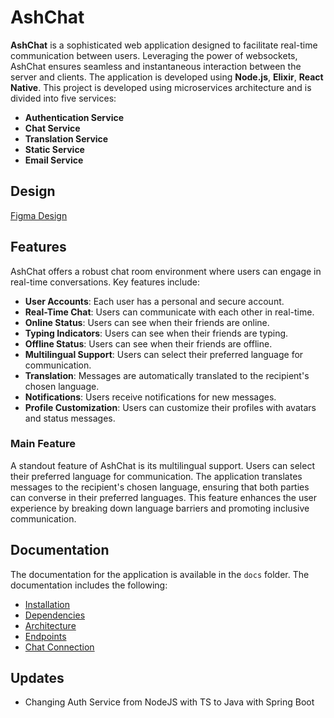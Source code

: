 # AshChat

**AshChat** is a sophisticated web application designed to facilitate real-time communication between users. Leveraging the power of websockets, AshChat ensures seamless and instantaneous interaction between the server and clients. The application is developed using __Node.js__, __Elixir__, __React Native__.
This project is developed using microservices architecture and is divided into five services:
- **Authentication Service**
- **Chat Service**
- **Translation Service**
- **Static Service**
- **Email Service**

## Design
[Figma Design](https://www.figma.com/design/rPB1Q1Gnk8svporPUCEW1C/AshChat?node-id=0-1&t=wantuSG0vWp6POR4-1)

## Features

AshChat offers a robust chat room environment where users can engage in real-time conversations. Key features include:

- **User Accounts**: Each user has a personal and secure account.
- **Real-Time Chat**: Users can communicate with each other in real-time.
- **Online Status**: Users can see when their friends are online.
- **Typing Indicators**: Users can see when their friends are typing.
- **Offline Status**: Users can see when their friends are offline.
- **Multilingual Support**: Users can select their preferred language for communication.
- **Translation**: Messages are automatically translated to the recipient's chosen language.
- **Notifications**: Users receive notifications for new messages.
- **Profile Customization**: Users can customize their profiles with avatars and status messages.

### Main Feature

A standout feature of AshChat is its multilingual support. Users can select their preferred language for communication. The application translates messages to the recipient's chosen language, ensuring that both parties can converse in their preferred languages. This feature enhances the user experience by breaking down language barriers and promoting inclusive communication.

## Documentation
The documentation for the application is available in the `docs` folder. The documentation includes the following:
- [Installation](./docs/installation.md)
- [Dependencies](./docs/dependencies.md)
- [Architecture](./docs/architecture.md)
- [Endpoints](./docs/endpoints.md)
- [Chat Connection](./docs/chat_connection.md)

## Updates
- Changing Auth Service from NodeJS with TS to Java with Spring Boot
